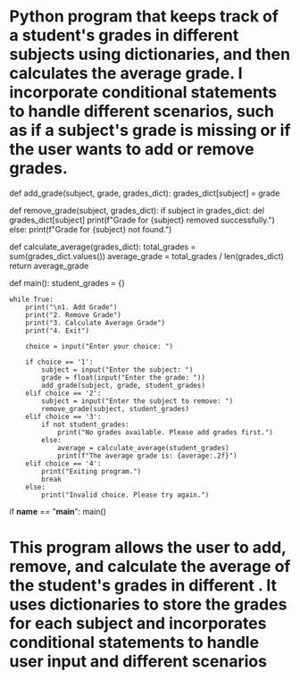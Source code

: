 # Python program that keeps track of a student's grades in different subjects using dictionaries, and then calculates the average grade. I incorporate conditional statements to handle different scenarios, such as if a subject's grade is missing or if the user wants to add or remove grades.

def add_grade(subject, grade, grades_dict):
    grades_dict[subject] = grade

def remove_grade(subject, grades_dict):
    if subject in grades_dict:
        del grades_dict[subject]
        print(f"Grade for {subject} removed successfully.")
    else:
        print(f"Grade for {subject} not found.")

def calculate_average(grades_dict):
    total_grades = sum(grades_dict.values())
    average_grade = total_grades / len(grades_dict)
    return average_grade

def main():
    student_grades = {}

    while True:
        print("\n1. Add Grade")
        print("2. Remove Grade")
        print("3. Calculate Average Grade")
        print("4. Exit")

        choice = input("Enter your choice: ")

        if choice == '1':
            subject = input("Enter the subject: ")
            grade = float(input("Enter the grade: "))
            add_grade(subject, grade, student_grades)
        elif choice == '2':
            subject = input("Enter the subject to remove: ")
            remove_grade(subject, student_grades)
        elif choice == '3':
            if not student_grades:
                print("No grades available. Please add grades first.")
            else:
                average = calculate_average(student_grades)
                print(f"The average grade is: {average:.2f}")
        elif choice == '4':
            print("Exiting program.")
            break
        else:
            print("Invalid choice. Please try again.")

if __name__ == "__main__":
    main()

# This program allows the user to add, remove, and calculate the average of the student's grades in different . It uses dictionaries to store the grades for each subject and incorporates conditional statements to handle user input and different scenarios
